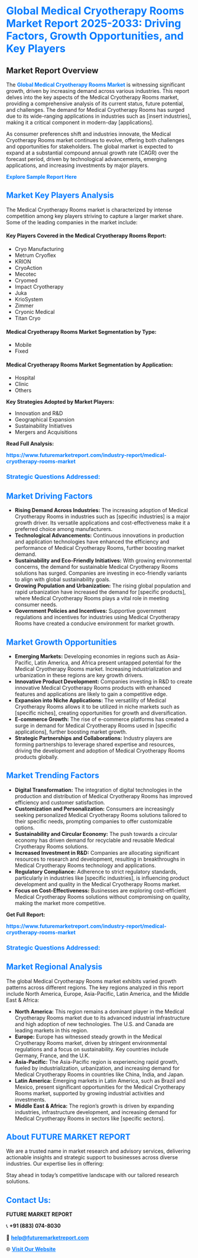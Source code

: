 <h1 style="color: #007BFF;">Global Medical Cryotherapy Rooms Market Report 2025-2033: Driving Factors, Growth Opportunities, and Key Players</h1>

<section id="overview">
<h2>Market Report Overview</h2>
<p>The <a href="https://www.futuremarketreport.com/industry-report/medical-cryotherapy-rooms-market" style="color: #007BFF; text-decoration: none;"><strong>Global Medical Cryotherapy Rooms Market</strong></a> is witnessing significant growth, driven by increasing demand across various industries. This report delves into the key aspects of the Medical Cryotherapy Rooms market, providing a comprehensive analysis of its current status, future potential, and challenges. The demand for Medical Cryotherapy Rooms has surged due to its wide-ranging applications in industries such as [insert industries], making it a critical component in modern-day [applications].</p>
<p>As consumer preferences shift and industries innovate, the Medical Cryotherapy Rooms market continues to evolve, offering both challenges and opportunities for stakeholders. The global market is expected to expand at a substantial compound annual growth rate (CAGR) over the forecast period, driven by technological advancements, emerging applications, and increasing investments by major players.</p>
</section>

<section id="overview">
<p><a href="https://www.futuremarketreport.com/request-sample/reportId=79364" style="color: #007BFF; text-decoration: none;"><strong>Explore Sample Report Here</strong></a></p>
</section>

<section id="key-players">
<h2 style="color: #007BFF;">Market Key Players Analysis</h2>
<p>The Medical Cryotherapy Rooms market is characterized by intense competition among key players striving to capture a larger market share. Some of the leading companies in the market include:</p>
<h4>Key Players Covered in the Medical Cryotherapy Rooms Report:</h4>
<ul><li>Cryo Manufacturing</li><li>Metrum Cryoflex</li><li>KRION</li><li>CryoAction</li><li>Mecotec</li><li>Cryomed</li><li>Impact Cryotherapy</li><li>Juka</li><li>KrioSystem</li><li>Zimmer</li><li>Cryonic Medical</li><li>Titan Cryo</li></ul>
<h4>Medical Cryotherapy Rooms Market Segmentation by Type:</h4>
<ul><li>Mobile</li><li>Fixed</li></ul>

<h4>Medical Cryotherapy Rooms Market Segmentation by Application:</h4>
<ul><li>Hospital</li><li>Clinic</li><li>Others</li></ul>
<p><strong>Key Strategies Adopted by Market Players:</strong></p>
<ul>
<li>Innovation and R&D</li>
<li>Geographical Expansion</li>
<li>Sustainability Initiatives</li>
<li>Mergers and Acquisitions</li>
</ul>
</section>

<section>
<p><strong>Read Full Analysis: </strong></p><a href="https://www.futuremarketreport.com/industry-report/medical-cryotherapy-rooms-market" style="color: #007BFF; text-decoration: none;"><strong>https://www.futuremarketreport.com/industry-report/medical-cryotherapy-rooms-market</strong></a>
<h3 style="color: #007BFF;">Strategic Questions Addressed:</h3>
</section>

<section id="driving-factors">
<h2 style="color: #007BFF;">Market Driving Factors</h2>
<ul>
<li><strong>Rising Demand Across Industries:</strong> The increasing adoption of Medical Cryotherapy Rooms in industries such as [specific industries] is a major growth driver. Its versatile applications and cost-effectiveness make it a preferred choice among manufacturers.</li>
<li><strong>Technological Advancements:</strong> Continuous innovations in production and application technologies have enhanced the efficiency and performance of Medical Cryotherapy Rooms, further boosting market demand.</li>
<li><strong>Sustainability and Eco-Friendly Initiatives:</strong> With growing environmental concerns, the demand for sustainable Medical Cryotherapy Rooms solutions has surged. Companies are investing in eco-friendly variants to align with global sustainability goals.</li>
<li><strong>Growing Population and Urbanization:</strong> The rising global population and rapid urbanization have increased the demand for [specific products], where Medical Cryotherapy Rooms plays a vital role in meeting consumer needs.</li>
<li><strong>Government Policies and Incentives:</strong> Supportive government regulations and incentives for industries using Medical Cryotherapy Rooms have created a conducive environment for market growth.</li>
</ul>
</section>

<section id="growth-opportunities">
<h2 style="color: #007BFF;">Market Growth Opportunities</h2>
<ul>
<li><strong>Emerging Markets:</strong> Developing economies in regions such as Asia-Pacific, Latin America, and Africa present untapped potential for the Medical Cryotherapy Rooms market. Increasing industrialization and urbanization in these regions are key growth drivers.</li>
<li><strong>Innovative Product Development:</strong> Companies investing in R&D to create innovative Medical Cryotherapy Rooms products with enhanced features and applications are likely to gain a competitive edge.</li>
<li><strong>Expansion into Niche Applications:</strong> The versatility of Medical Cryotherapy Rooms allows it to be utilized in niche markets such as [specific niches], creating opportunities for growth and diversification.</li>
<li><strong>E-commerce Growth:</strong> The rise of e-commerce platforms has created a surge in demand for Medical Cryotherapy Rooms used in [specific applications], further boosting market growth.</li>
<li><strong>Strategic Partnerships and Collaborations:</strong> Industry players are forming partnerships to leverage shared expertise and resources, driving the development and adoption of Medical Cryotherapy Rooms products globally.</li>
</ul>
</section>

<section id="trending-factors">
<h2 style="color: #007BFF;">Market Trending Factors</h2>
<ul>
<li><strong>Digital Transformation:</strong> The integration of digital technologies in the production and distribution of Medical Cryotherapy Rooms has improved efficiency and customer satisfaction.</li>
<li><strong>Customization and Personalization:</strong> Consumers are increasingly seeking personalized Medical Cryotherapy Rooms solutions tailored to their specific needs, prompting companies to offer customizable options.</li>
<li><strong>Sustainability and Circular Economy:</strong> The push towards a circular economy has driven demand for recyclable and reusable Medical Cryotherapy Rooms solutions.</li>
<li><strong>Increased Investment in R&D:</strong> Companies are allocating significant resources to research and development, resulting in breakthroughs in Medical Cryotherapy Rooms technology and applications.</li>
<li><strong>Regulatory Compliance:</strong> Adherence to strict regulatory standards, particularly in industries like [specific industries], is influencing product development and quality in the Medical Cryotherapy Rooms market.</li>
<li><strong>Focus on Cost-Effectiveness:</strong> Businesses are exploring cost-efficient Medical Cryotherapy Rooms solutions without compromising on quality, making the market more competitive.</li>
</ul>
</section>

<section>
<p><strong>Get Full Report: </strong></p><a href="https://www.futuremarketreport.com/industry-report/medical-cryotherapy-rooms-market" style="color: #007BFF; text-decoration: none;"><strong>https://www.futuremarketreport.com/industry-report/medical-cryotherapy-rooms-market</strong></a>
<h3 style="color: #007BFF;">Strategic Questions Addressed:</h3>
</section>


<section id="regional-analysis">
<h2 style="color: #007BFF;">Market Regional Analysis</h2>
<p>The global Medical Cryotherapy Rooms market exhibits varied growth patterns across different regions. The key regions analyzed in this report include North America, Europe, Asia-Pacific, Latin America, and the Middle East & Africa:</p>
<ul>
<li><strong>North America:</strong> This region remains a dominant player in the Medical Cryotherapy Rooms market due to its advanced industrial infrastructure and high adoption of new technologies. The U.S. and Canada are leading markets in this region.</li>
<li><strong>Europe:</strong> Europe has witnessed steady growth in the Medical Cryotherapy Rooms market, driven by stringent environmental regulations and a focus on sustainability. Key countries include Germany, France, and the U.K.</li>
<li><strong>Asia-Pacific:</strong> The Asia-Pacific region is experiencing rapid growth, fueled by industrialization, urbanization, and increasing demand for Medical Cryotherapy Rooms in countries like China, India, and Japan.</li>
<li><strong>Latin America:</strong> Emerging markets in Latin America, such as Brazil and Mexico, present significant opportunities for the Medical Cryotherapy Rooms market, supported by growing industrial activities and investments.</li>
<li><strong>Middle East & Africa:</strong> The region’s growth is driven by expanding industries, infrastructure development, and increasing demand for Medical Cryotherapy Rooms in sectors like [specific sectors].</li>
</ul>
</section>

<footer>
<h2 style="color: #007BFF;">About FUTURE MARKET REPORT</h2>
<p>We are a trusted name in market research and advisory services, delivering actionable insights and strategic support to businesses across diverse industries. Our expertise lies in offering:</p>

<p>Stay ahead in today’s competitive landscape with our tailored research solutions.</p>

<h2 style="color: #007BFF;">Contact Us:</h2>
<p><strong>FUTURE MARKET REPORT</strong></p>
<p>📞 <strong>+91 (883) 074-8030</strong></p>
<p>📧 <strong><a href="mailto:help@futuremarketreport.com" style="color: #007BFF;">help@futuremarketreport.com</a></strong></p>
<p>🌐 <strong><a href="https://www.futuremarketreport.com/" style="color: #007BFF;">Visit Our Website</a></strong></p>
</footer>